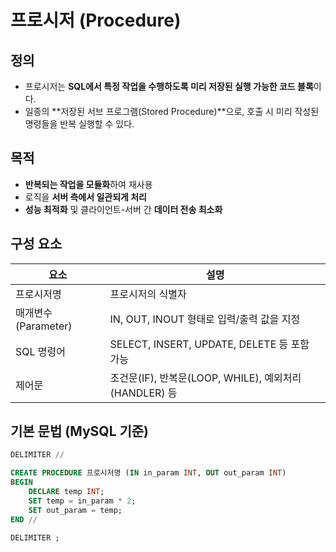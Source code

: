 # 프로시저 (Procedure)

## 정의

- 프로시저는 **SQL에서 특정 작업을 수행하도록 미리 저장된 실행 가능한 코드 블록**이다.
- 일종의 **저장된 서브 프로그램(Stored Procedure)**으로, 호출 시 미리 작성된 명령들을 반복 실행할 수 있다.

## 목적

- **반복되는 작업을 모듈화**하여 재사용
- 로직을 **서버 측에서 일관되게 처리**
- **성능 최적화** 및 클라이언트-서버 간 **데이터 전송 최소화**

## 구성 요소

| 요소 | 설명 |
|------|------|
| 프로시저명 | 프로시저의 식별자 |
| 매개변수(Parameter) | IN, OUT, INOUT 형태로 입력/출력 값을 지정 |
| SQL 명령어 | SELECT, INSERT, UPDATE, DELETE 등 포함 가능 |
| 제어문 | 조건문(IF), 반복문(LOOP, WHILE), 예외처리(HANDLER) 등 |

## 기본 문법 (MySQL 기준)

```sql
DELIMITER //

CREATE PROCEDURE 프로시저명 (IN in_param INT, OUT out_param INT)
BEGIN
    DECLARE temp INT;
    SET temp = in_param * 2;
    SET out_param = temp;
END //

DELIMITER ;
